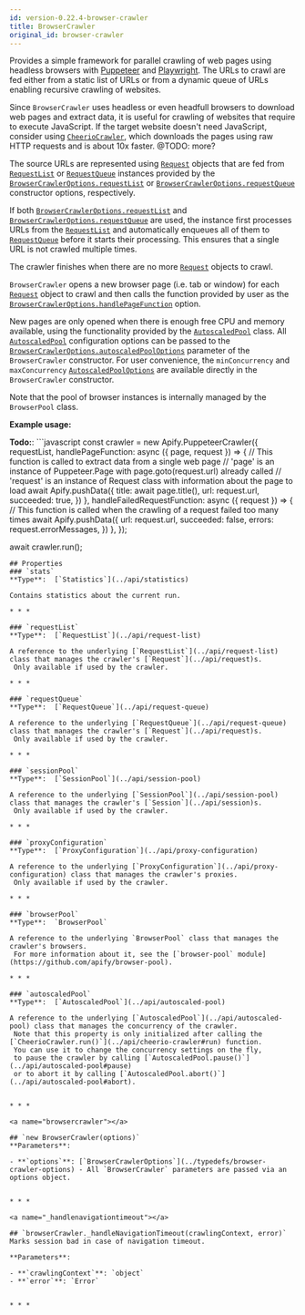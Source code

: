 ```yaml
---
id: version-0.22.4-browser-crawler
title: BrowserCrawler
original_id: browser-crawler
---
```


<a name="browsercrawler"></a>

Provides a simple framework for parallel crawling of web pages using headless browsers with [Puppeteer](https://github.com/puppeteer/puppeteer) and
[Playwright](https://github.com/microsoft/playwright). The URLs to crawl are fed either from a static list of URLs or from a dynamic queue of URLs
enabling recursive crawling of websites.

Since `BrowserCrawler` uses headless or even headfull browsers to download web pages and extract data, it is useful for crawling of websites that
require to execute JavaScript. If the target website doesn't need JavaScript, consider using [`CheerioCrawler`](../api/cheerio-crawler), which
downloads the pages using raw HTTP requests and is about 10x faster. @TODO: more?

The source URLs are represented using [`Request`](../api/request) objects that are fed from [`RequestList`](../api/request-list) or
[`RequestQueue`](../api/request-queue) instances provided by the
[`BrowserCrawlerOptions.requestList`](../typedefs/browser-crawler-options#requestlist) or
[`BrowserCrawlerOptions.requestQueue`](../typedefs/browser-crawler-options#requestqueue) constructor options, respectively.

If both [`BrowserCrawlerOptions.requestList`](../typedefs/browser-crawler-options#requestlist) and
[`BrowserCrawlerOptions.requestQueue`](../typedefs/browser-crawler-options#requestqueue) are used, the instance first processes URLs from the
[`RequestList`](../api/request-list) and automatically enqueues all of them to [`RequestQueue`](../api/request-queue) before it starts their
processing. This ensures that a single URL is not crawled multiple times.

The crawler finishes when there are no more [`Request`](../api/request) objects to crawl.

`BrowserCrawler` opens a new browser page (i.e. tab or window) for each [`Request`](../api/request) object to crawl and then calls the function
provided by user as the [`BrowserCrawlerOptions.handlePageFunction`](../typedefs/browser-crawler-options#handlepagefunction) option.

New pages are only opened when there is enough free CPU and memory available, using the functionality provided by the
[`AutoscaledPool`](../api/autoscaled-pool) class. All [`AutoscaledPool`](../api/autoscaled-pool) configuration options can be passed to the
[`BrowserCrawlerOptions.autoscaledPoolOptions`](../typedefs/browser-crawler-options#autoscaledpooloptions) parameter of the `BrowserCrawler`
constructor. For user convenience, the `minConcurrency` and `maxConcurrency` [`AutoscaledPoolOptions`](../typedefs/autoscaled-pool-options) are
available directly in the `BrowserCrawler` constructor.

Note that the pool of browser instances is internally managed by the `BrowserPool` class.

**Example usage:**

**Todo:**: ```javascript const crawler = new Apify.PuppeteerCrawler({ requestList, handlePageFunction: async ({ page, request }) => { // This function
is called to extract data from a single web page // 'page' is an instance of Puppeteer.Page with page.goto(request.url) already called // 'request' is
an instance of Request class with information about the page to load await Apify.pushData({ title: await page.title(), url: request.url, succeeded:
true, }) }, handleFailedRequestFunction: async ({ request }) => { // This function is called when the crawling of a request failed too many times
await Apify.pushData({ url: request.url, succeeded: false, errors: request.errorMessages, }) }, });

await crawler.run();

```
## Properties
### `stats`
**Type**:  [`Statistics`](../api/statistics)

Contains statistics about the current run.

* * *

### `requestList`
**Type**:  [`RequestList`](../api/request-list)

A reference to the underlying [`RequestList`](../api/request-list) class that manages the crawler's [`Request`](../api/request)s.
 Only available if used by the crawler.

* * *

### `requestQueue`
**Type**:  [`RequestQueue`](../api/request-queue)

A reference to the underlying [`RequestQueue`](../api/request-queue) class that manages the crawler's [`Request`](../api/request)s.
 Only available if used by the crawler.

* * *

### `sessionPool`
**Type**:  [`SessionPool`](../api/session-pool)

A reference to the underlying [`SessionPool`](../api/session-pool) class that manages the crawler's [`Session`](../api/session)s.
 Only available if used by the crawler.

* * *

### `proxyConfiguration`
**Type**:  [`ProxyConfiguration`](../api/proxy-configuration)

A reference to the underlying [`ProxyConfiguration`](../api/proxy-configuration) class that manages the crawler's proxies.
 Only available if used by the crawler.

* * *

### `browserPool`
**Type**:  `BrowserPool`

A reference to the underlying `BrowserPool` class that manages the crawler's browsers.
 For more information about it, see the [`browser-pool` module](https://github.com/apify/browser-pool).

* * *

### `autoscaledPool`
**Type**:  [`AutoscaledPool`](../api/autoscaled-pool)

A reference to the underlying [`AutoscaledPool`](../api/autoscaled-pool) class that manages the concurrency of the crawler.
 Note that this property is only initialized after calling the [`CheerioCrawler.run()`](../api/cheerio-crawler#run) function.
 You can use it to change the concurrency settings on the fly,
 to pause the crawler by calling [`AutoscaledPool.pause()`](../api/autoscaled-pool#pause)
 or to abort it by calling [`AutoscaledPool.abort()`](../api/autoscaled-pool#abort).


* * *

<a name="browsercrawler"></a>

## `new BrowserCrawler(options)`
**Parameters**:

- **`options`**: [`BrowserCrawlerOptions`](../typedefs/browser-crawler-options) - All `BrowserCrawler` parameters are passed via an options object.


* * *

<a name="_handlenavigationtimeout"></a>

## `browserCrawler._handleNavigationTimeout(crawlingContext, error)`
Marks session bad in case of navigation timeout.

**Parameters**:

- **`crawlingContext`**: `object`
- **`error`**: `Error`


* * *
```
